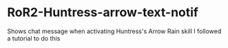 # RoR2-Huntress-arrow-text-notif
Shows chat message when activating Huntress's Arrow Rain skill
I followed a tutorial to do this
